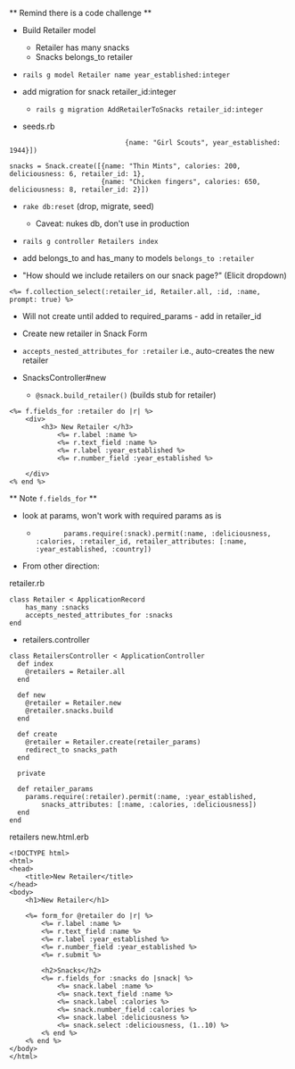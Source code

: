 ** Remind there is a code challenge **

- Build Retailer model
    - Retailer has many snacks
    - Snacks belongs_to retailer

- `rails g model Retailer name year_established:integer`

- add migration for snack retailer_id:integer
    - `rails g migration AddRetailerToSnacks retailer_id:integer`

- seeds.rb

```retailers = Retailer.create([{name: "Hostess", year_established: 1929},
                             {name: "Girl Scouts", year_established: 1944}])

snacks = Snack.create([{name: "Thin Mints", calories: 200, deliciousness: 6, retailer_id: 1},
                       {name: "Chicken fingers", calories: 650, deliciousness: 8, retailer_id: 2}])
```

- `rake db:reset` (drop, migrate, seed) 
    - Caveat:  nukes db, don't use in production

- `rails g controller Retailers index`

- add belongs_to and has_many to models
```belongs_to :retailer```


- "How should we include retailers on our snack page?" (Elicit dropdown)

```<%= f.collection_select(:retailer_id, Retailer.all, :id, :name, prompt: true) %>```

- Will not create until added to required_params - add in retailer_id

- Create new retailer in Snack Form
- ```accepts_nested_attributes_for :retailer``` i.e., auto-creates the new retailer
- SnacksController#new 
    - `@snack.build_retailer()` (builds stub for retailer)
```
<%= f.fields_for :retailer do |r| %>
    <div>
        <h3> New Retailer </h3>
            <%= r.label :name %>
            <%= r.text_field :name %>
            <%= r.label :year_established %>
            <%= r.number_field :year_established %>

    </div>
<% end %>
```

** Note `f.fields_for` **

- look at params, won't work with required params as is
    - `        params.require(:snack).permit(:name, :deliciousness, :calories, :retailer_id, retailer_attributes: [:name, :year_established, :country])
`

- From other direction:

retailer.rb

```
class Retailer < ApplicationRecord
    has_many :snacks
    accepts_nested_attributes_for :snacks
end
```

- retailers.controller

```
class RetailersController < ApplicationController
  def index
    @retailers = Retailer.all
  end

  def new
    @retailer = Retailer.new
    @retailer.snacks.build
  end

  def create
    @retailer = Retailer.create(retailer_params)
    redirect_to snacks_path
  end

  private

  def retailer_params
    params.require(:retailer).permit(:name, :year_established,
        snacks_attributes: [:name, :calories, :deliciousness])
  end
end
```

retailers new.html.erb

```
<!DOCTYPE html>
<html>
<head>
    <title>New Retailer</title>
</head>
<body>
    <h1>New Retailer</h1>

    <%= form_for @retailer do |r| %>
        <%= r.label :name %>
        <%= r.text_field :name %>
        <%= r.label :year_established %>
        <%= r.number_field :year_established %>
        <%= r.submit %>

        <h2>Snacks</h2>
        <%= r.fields_for :snacks do |snack| %>
            <%= snack.label :name %>
            <%= snack.text_field :name %>
            <%= snack.label :calories %>
            <%= snack.number_field :calories %>
            <%= snack.label :deliciousness %>
            <%= snack.select :deliciousness, (1..10) %>
        <% end %>
    <% end %>
</body>
</html>
```